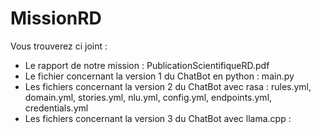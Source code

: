 # MissionRD
Vous trouverez ci joint : 
- Le rapport de notre mission : PublicationScientifiqueRD.pdf
- Le fichier concernant la version 1 du ChatBot en python : main.py
- Les fichiers concernant la version 2 du ChatBot avec rasa : rules.yml, domain.yml, stories.yml, nlu.yml, config.yml, endpoints.yml, credentials.yml
- Les fichiers concernant la version 3 du ChatBot avec llama.cpp : 
